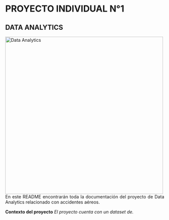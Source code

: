 # PROYECTO INDIVIDUAL N°1
## DATA ANALYTICS

<img src="https://www.upwork.com/mc/documents/The-4-Types-of-Data-Analytics-and-How-They-Work.png" alt="Data Analytics" width="500"/>

<div style="text-align: justify;">
En este README encontrarán toda la documentación del proyecto de Data Analytics relacionado con accidentes aéreos.

**Contexto del proyecto**
*El proyecto cuenta con un dataset de.*






</div>